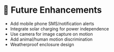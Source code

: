 # 🔮 Future Enhancements

- Add mobile phone SMS/notification alerts
- Integrate solar charging for power independence
- Use camera for image capture on motion
- Add animal/human motion discrimination
- Weatherproof enclosure design
